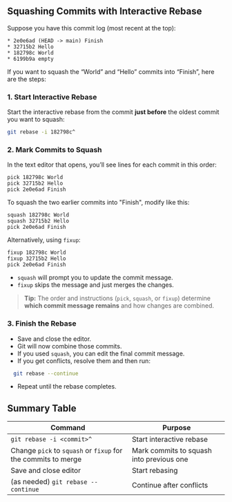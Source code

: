 ## Squashing Commits with Interactive Rebase

Suppose you have this commit log (most recent at the top):

``` 
* 2e0e6ad (HEAD -> main) Finish
* 32715b2 Hello
* 182798c World
* 6199b9a empty
```

If you want to squash the “World” and “Hello” commits into “Finish”, here are the steps:

### 1. Start Interactive Rebase

Start the interactive rebase from the commit **just before** the oldest commit you want to squash:

``` bash
git rebase -i 182798c^
```

### 2. Mark Commits to Squash

In the text editor that opens, you’ll see lines for each commit in this order:

``` 
pick 182798c World
pick 32715b2 Hello
pick 2e0e6ad Finish
```

To squash the two earlier commits into "Finish", modify like this:

``` 
squash 182798c World
squash 32715b2 Hello
pick 2e0e6ad Finish
```

Alternatively, using `fixup`:

``` 
fixup 182798c World
fixup 32715b2 Hello
pick 2e0e6ad Finish
```

- `squash` will prompt you to update the commit message.
- `fixup` skips the message and just merges the changes.

> **Tip:**
> The order and instructions (`pick`, `squash`, or `fixup`) determine **which commit message remains** and how changes
> are combined.
>

### 3. Finish the Rebase

- Save and close the editor.
- Git will now combine those commits.
- If you used `squash`, you can edit the final commit message.
- If you get conflicts, resolve them and then run:

``` bash
  git rebase --continue
```

- Repeat until the rebase completes.

## Summary Table

| Command                                                       | Purpose                                  |
|---------------------------------------------------------------|------------------------------------------|
| `git rebase -i <commit>^`                                     | Start interactive rebase                 |
| Change `pick` to `squash` or `fixup` for the commits to merge | Mark commits to squash into previous one |
| Save and close editor                                         | Start rebasing                           |
| (as needed) `git rebase --continue`                           | Continue after conflicts                 |
